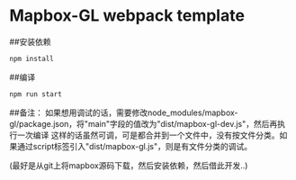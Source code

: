 # Mapbox-GL webpack template

##安装依赖
```bash
npm install
```
##编译
```bash
npm run start
```

##备注：
如果想用调试的话，需要修改node_modules/mapbox-gl/package.json，将"main"字段的值改为"dist/mapbox-gl-dev.js"，然后再执行一次编译
这样的话虽然可调，可是都合并到一个文件中，没有按文件分类。如果通过script标签引入"dist/mapbox-gl.js"，则是有文件分类的调试。

(最好是从git上将mapbox源码下载，然后安装依赖，然后借此开发..)